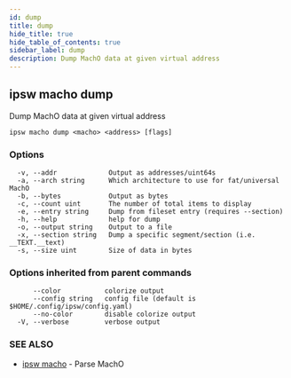```yaml
---
id: dump
title: dump
hide_title: true
hide_table_of_contents: true
sidebar_label: dump
description: Dump MachO data at given virtual address
---
```

## ipsw macho dump

Dump MachO data at given virtual address

```
ipsw macho dump <macho> <address> [flags]
```

### Options

```
  -v, --addr             Output as addresses/uint64s
  -a, --arch string      Which architecture to use for fat/universal MachO
  -b, --bytes            Output as bytes
  -c, --count uint       The number of total items to display
  -e, --entry string     Dump from fileset entry (requires --section)
  -h, --help             help for dump
  -o, --output string    Output to a file
  -x, --section string   Dump a specific segment/section (i.e. __TEXT.__text)
  -s, --size uint        Size of data in bytes
```

### Options inherited from parent commands

```
      --color           colorize output
      --config string   config file (default is $HOME/.config/ipsw/config.yaml)
      --no-color        disable colorize output
  -V, --verbose         verbose output
```

### SEE ALSO

* [ipsw macho](/docs/cli/ipsw/macho)	 - Parse MachO

